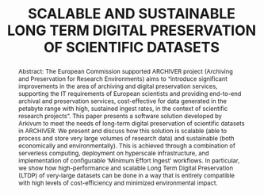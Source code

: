 ---
abstract: 'Abstract: The European Commission supported ARCHIVER project (Archiving
  and Preservation for Research Environments) aims to “introduce significant improvements
  in the area of archiving and digital preservation services, supporting the IT requirements
  of European scientists and providing end-to-end archival and preservation services,
  cost-effective for data generated in the petabyte range with high, sustained ingest
  rates, in the context of scientific research projects”.  This paper presents a software
  solution developed by Arkivum to meet the needs of long-term digital preservation
  of scientific datasets in ARCHIVER.  We present and discuss how this solution is
  scalable (able to process and store very large volumes of research data) and sustainable
  (both economically and environmentally). This is achieved through a combination
  of serverless computing, deployment on hyperscale infrastructure, and implementation
  of configurable ‘Minimum Effort Ingest’ workflows.  In particular, we show how high-performance
  and scalable Long Term Digital Preservation (LTDP) of very-large datasets can be
  done in a way that is entirely compatible with high levels of cost-efficiency and
  minimized environmental impact.

  '
creators:
- Addis, Matthew
date: null
document_url: https://services.phaidra.univie.ac.at/api/object/o:1424914/download
grand_parent: iPRES
institutions:
- Arkivum
keywords:
- scalability
- sustainability
- environment
- cost
- research data
landing_page_url: https://phaidra.univie.ac.at/o:1424914
language: eng
layout: publication
license: CC BY 4.0 International
notes_url: null
parent: iPRES 2021
presentation_url: null
publication_type: paper
size: 1213338
source_name: iPRES
title: SCALABLE AND SUSTAINABLE LONG TERM DIGITAL PRESERVATION OF SCIENTIFIC DATASETS
year: 2021
---